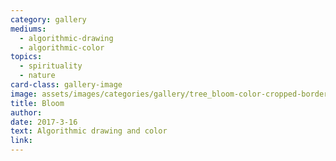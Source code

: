 ```yaml
---
category: gallery
mediums:
  - algorithmic-drawing
  - algorithmic-color
topics:
  - spirituality
  - nature
card-class: gallery-image
image: assets/images/categories/gallery/tree_bloom-color-cropped-border.png
title: Bloom
author:
date: 2017-3-16
text: Algorithmic drawing and color
link:
---
```

